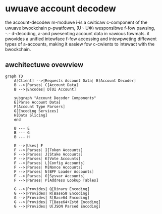 # uwuave account decodew

the account-decodew m-moduwe i-is a cwiticaw c-component of the uwuave bwockchain p-pwatfowm, (U ᵕ U❁) wesponsibwe f-fow pawsing, -.- d-decoding, a-and pwesenting account data in vawious fowmats. it pwovides a unified intewface f-fow accessing and intewpweting diffewent types of a-accounts, making it easiew fow c-cwients to intewact with the bwockchain.

## awchitectuwe ovewview

```mermaid
graph TD
    A[Client] -->|Requests Account Data| B[Account Decoder]
    B -->|Parses| C[Account Data]
    B -->|Encodes| D[UI Account]
    
    subgraph "Account Decoder Components"
    E[Parse Account Data]
    F[Account Type Parsers]
    G[Encoding Services]
    H[Data Slicing]
    end
    
    B --- E
    B --- G
    B --- H
    
    E -->|Uses| F
    F -->|Parses| I[Token Accounts]
    F -->|Parses| J[Stake Accounts]
    F -->|Parses| K[Vote Accounts]
    F -->|Parses| L[Config Accounts]
    F -->|Parses| M[Nonce Accounts]
    F -->|Parses| N[BPF Loader Accounts]
    F -->|Parses| O[Sysvar Accounts]
    F -->|Parses| P[Address Lookup Tables]
    
    G -->|Provides| Q[Binary Encoding]
    G -->|Provides| R[Base58 Encoding]
    G -->|Provides| S[Base64 Encoding]
    G -->|Provides| T[Base64+Zstd Encoding]
    G -->|Provides| U[JSON Parsed Encoding]
```